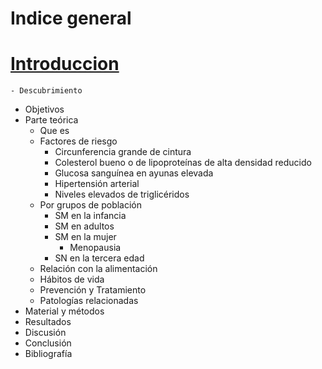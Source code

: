 # Indice general

# [Introduccion](#introducción)
    - Descubrimiento
- Objetivos
- Parte teórica
    - Que es
    - Factores de riesgo
        - Circunferencia grande de cintura
        - Colesterol bueno o de lipoproteínas de alta densidad reducido
        - Glucosa sanguínea en ayunas elevada
        - Hipertensión arterial
        - Niveles elevados de triglicéridos
    - Por grupos de población
        - SM en la infancia
        - SM en adultos
        - SM en la mujer
            - Menopausia
        - SN en la tercera edad
    - Relación con la alimentación
    - Hábitos de vida
    - Prevención y Tratamiento
    - Patologías relacionadas
- Material y métodos
- Resultados
- Discusión
- Conclusión
- Bibliografía
